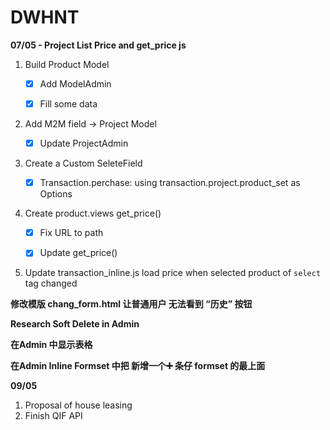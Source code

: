# DWHNT

**07/05 - Project List Price and get_price js**

1. Build Product Model

   - [x] Add ModelAdmin

   - [x] Fill some data

2. Add M2M field -> Project Model

   - [x] Update ProjectAdmin

3. Create a Custom SeleteField 

   - [x] Transaction.perchase: using transaction.project.product_set as Options

4. Create product.views get_price()

   - [x] Fix URL to path

   - [x] Update get_price()

5. Update transaction_inline.js load price when selected product of  `select` tag changed 



**修改模版 chang_form.html 让普通用户 无法看到 “历史” 按钮**



**Research Soft Delete in Admin**



**在Admin 中显示表格**





**在Admin Inline Formset 中把 新增一个➕ 条仔 formset 的最上面**



**09/05**

1. Proposal of house leasing
2. Finish QIF API

